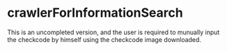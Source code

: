 # crawlerForInformationSearch
This is an uncompleted version, and the user is required to munually input the checkcode by himself using the checkcode image downloaded.
